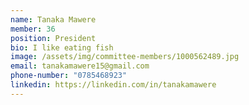 ```yaml
---
name: Tanaka Mawere
member: 36
position: President
bio: I like eating fish
image: /assets/img/committee-members/1000562489.jpg
email: tanakamawere15@gmail.com
phone-number: "0785468923"
linkedin: https://linkedin.com/in/tanakamawere
---
```

